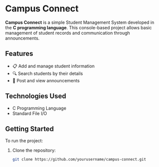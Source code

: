 # Campus Connect

**Campus Connect** is a simple Student Management System developed in the **C programming language**. This console-based project allows basic management of student records and communication through announcements.

## Features

- 📋 Add and manage student information  
- 🔍 Search students by their details  
- 📢 Post and view announcements  

## Technologies Used

- C Programming Language
- Standard File I/O

## Getting Started

To run the project:

1. Clone the repository:
   ```bash
   git clone https://github.com/yourusername/campus-connect.git
